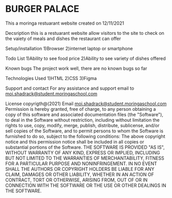 # BURGER PALACE
This a moringa restuarant website
created on 12/11/2021

Decsription
this is a restuarant website allow visitors to the site to check on the vaiety of meals and dishes the restaurant can offer

Setup/installation
1)Browser
2)internet
laptop or smartphone

Todo List
1)Ability to see food price
2)Ability to see variety of dishes offered

Known bugs
The project work well, there are no known bugs so far

Technologies Used
1)HTML
2)CSS
3)Figma

Support and contact
For any assistance and support email to moi.shadrack@student.moringaschool.com

License
copyrigth@(2021)
Email moi.shadrack@student.moringaschool.com Permission is hereby granted, free of charge, to any person obtaining a copy of this software and associated documentation files (the "Software"), to deal in the Software without restriction, including without limitation the rights to use, copy, modify, merge, publish, distribute, sublicense, and/or sell copies of the Software, and to permit persons to whom the Software is furnished to do so, subject to the following conditions: The above copyright notice and this permission notice shall be included in all copies or substantial portions of the Software. THE SOFTWARE IS PROVIDED "AS IS", WITHOUT WARRANTY OF ANY KIND, EXPRESS OR IMPLIED, INCLUDING BUT NOT LIMITED TO THE WARRANTIES OF MERCHANTABILITY, FITNESS FOR A PARTICULAR PURPOSE AND NONINFRINGEMENT. IN NO EVENT SHALL THE AUTHORS OR COPYRIGHT HOLDERS BE LIABLE FOR ANY CLAIM, DAMAGES OR OTHER LIABILITY, WHETHER IN AN ACTION OF CONTRACT, TORT OR OTHERWISE, ARISING FROM, OUT OF OR IN CONNECTION WITH THE SOFTWARE OR THE USE OR OTHER DEALINGS IN THE SOFTWARE.
